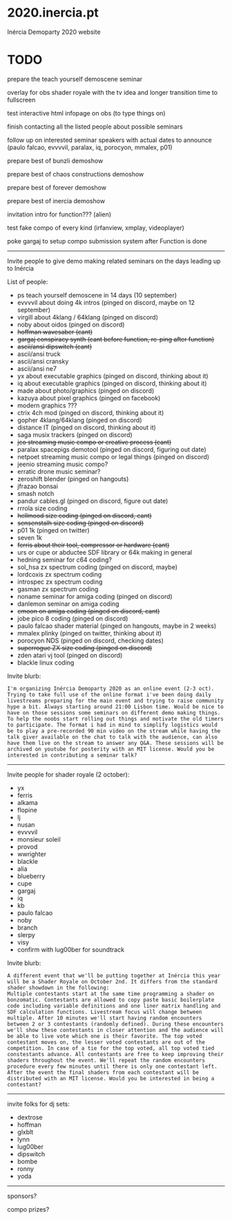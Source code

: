 # 2020.inercia.pt
Inércia Demoparty 2020 website

# TODO

prepare the teach yourself demoscene seminar

overlay for obs shader royale with the tv idea and longer transition time to fullscreen

test interactive html infopage on obs (to type things on)

finish contacting all the listed people about possible seminars

follow up on interested seminar speakers with actual dates to announce (paulo falcao, evvvvil, paralax, iq, porocyon, mmalex, p01)

prepare best of bunzli demoshow

prepare best of chaos constructions demoshow

prepare best of forever demoshow

prepare best of inercia demoshow

invitation intro for function??? (alien)

test fake compo of every kind (irfanview, xmplay, videoplayer)

poke gargaj to setup compo submission system after Function is done

---

Invite people to give demo making related seminars on the days leading up to Inércia

List of people:
* ps teach yourself demoscene in 14 days (10 september)
* evvvvil about doing 4k intros (pinged on discord, maybe on 12 september)
* virgill about 4klang / 64klang (pinged on discord)
* noby about oidos (pinged on discord)
* ~~hoffman wavesaber (cant)~~
* ~~gargaj conspiracy synth (cant before function, re-ping after function)~~
* ~~ascii/ansi dipswitch (cant)~~
* ascii/ansi truck
* ascii/ansi cransky
* ascii/ansi ne7
* yx about executable graphics (pinged on discord, thinking about it)
* iq about executable graphics (pinged on discord, thinking about it)
* made about photo/graphics (pinged on discord)
* kazuya about pixel graphics (pinged on facebook)
* modern graphics ???
* ctrix 4ch mod (pinged on discord, thinking about it)
* gopher 4klang/64klang (pinged on discord)
* distance IT (pinged on discord, thinking about it)
* saga musix trackers (pinged on discord)
* ~~jco streaming music compo or creative process (cant)~~
* paralax spacepigs demotool (pinged on discord, figuring out date)
* netpoet streaming music compo or legal things (pinged on discord)
* jeenio streaming music compo?
* erratic drone music seminar?
* zeroshift blender (pinged on hangouts)
* jfrazao bonsai
* smash notch
* pandur cables.gl (pinged on discord, figure out date)
* rrrola size coding
* ~~hellmood size coding (pinged on discord, cant)~~
* ~~sensenstalh size coding (pinged on discord)~~
* p01 1k (pinged on twitter)
* seven 1k
* ~~ferris about their tool, compressor or hardware (cant)~~
* urs or cupe or abductee SDF library or 64k making in general
* hedning seminar for c64 coding?
* sol_hsa zx spectrum coding (pinged on discord, maybe)
* lordcoxis zx spectrum coding
* introspec zx spectrum coding
* gasman zx spectrum coding
* noname seminar for amiga coding (pinged on discord)
* danlemon seminar on amiga coding
* ~~emoon on amiga coding (pinged on discord, cant)~~
* jobe pico 8 coding (pinged on discord)
* paulo falcao shader material (pinged on hangouts, maybe in 2 weeks)
* mmalex plinky (pinged on twitter, thinking about it)
* porocyon NDS (pinged on discord, checking dates)
* ~~superrogue ZX size coding (pinged on discord)~~
* zden atari vj tool (pinged on discord)
* blackle linux coding

Invite blurb:

```
I'm organizing Inércia Demoparty 2020 as an online event (2-3 oct). Trying to take full use of the online format i've been doing daily livestreams preparing for the main event and trying to raise community hype a bit. Always starting around 21:00 Lisbon time. Would be nice to have on those sessions some seminars on different demo making things. To help the noobs start rolling out things and motivate the old timers to participate. The format i had in mind to simplify logistics would be to play a pre-recorded 90 min video on the stream while having the talk giver available on the chat to talk with the audience, can also have them live on the stream to answer any Q&A. These sessions will be archived on youtube for posterity with an MIT license. Would you be interested in contributing a seminar talk?
```

---

Invite people for shader royale (2 october):
* yx
* ferris
* alkama
* flopine
* lj
* nusan
* evvvvil
* monsieur soleil
* provod
* wwrighter
* blackle
* alia
* blueberry
* cupe
* gargaj
* iq
* kb
* paulo falcao
* noby
* branch
* slerpy
* visy
* confirm with lug00ber for soundtrack

Invite blurb:

```
A different event that we'll be putting together at Inércia this year will be a Shader Royale on October 2nd. It differs from the standard shader showdown in the following:
Multiple contestants start at the same time programming a shader on bonzomatic. Contestants are allowed to copy paste basic boilerplate code including variable definitions and one liner matrix handling and SDF calculation functions. Livestream focus will change between multiple. After 10 minutes we'll start having random encounters between 2 or 3 contestants (randomly defined). During these encounters we'll show these contestants in closer attention and the audience will be able to live vote which one is their favorite. The top voted contestant moves on, the lesser voted contestants are out of the competition. In case of a tie for the top voted, all top voted tied constestants advance. All contestants are free to keep improving their shaders throughout the event. We'll repeat the random encounters procedure every few minutes until there is only one contestant left. After the event the final shaders from each contestant will be distributed with an MIT license. Would you be interested in being a contestant?
```

---

invite folks for dj sets:
* dextrose
* hoffman
* glxblt
* lynn
* lug00ber
* dipswitch
* bombe
* ronny
* yoda

---

sponsors?

compo prizes?
